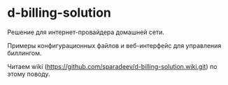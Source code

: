# d-billing-solution
Решение для интернет-провайдера домашней сети.

Примеры конфигурационных файлов и веб-интерфейс для управления биллингом.

Читаем wiki (https://github.com/sparadeev/d-billing-solution.wiki.git) по этому поводу.
